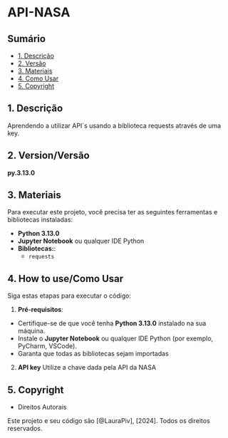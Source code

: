 # API-NASA
## Sumário
- [1. Descrição](Description)
- [2. Versão](Version)
- [3. Materiais](materials)
- [4. Como Usar](how-to-use)
- [5. Copyright](copyright)

## 1. Descrição
Aprendendo a utilizar API`s usando a biblioteca requests através de uma key.

## 2. Version/Versão
**py.3.13.0**

## 3. Materiais
Para executar este projeto, você precisa ter as seguintes ferramentas e bibliotecas instaladas:
- **Python 3.13.0**
- **Jupyter Notebook** ou qualquer IDE Python
- **Bibliotecas:**:
  - `requests`

## 4. How to use/Como Usar
Siga estas etapas para executar o código:

1. **Pré-requisitos**:
- Certifique-se de que você tenha **Python 3.13.0** instalado na sua máquina.
- Instale o **Jupyter Notebook** ou qualquer IDE Python (por exemplo, PyCharm, VSCode).
- Garanta que todas as bibliotecas sejam importadas
   
2. **API key**
Utilize a chave dada pela API da NASA


## 5. Copyright
- Direitos Autorais

Este projeto e seu código são [@LauraPiv], [2024]. Todos os direitos reservados.
